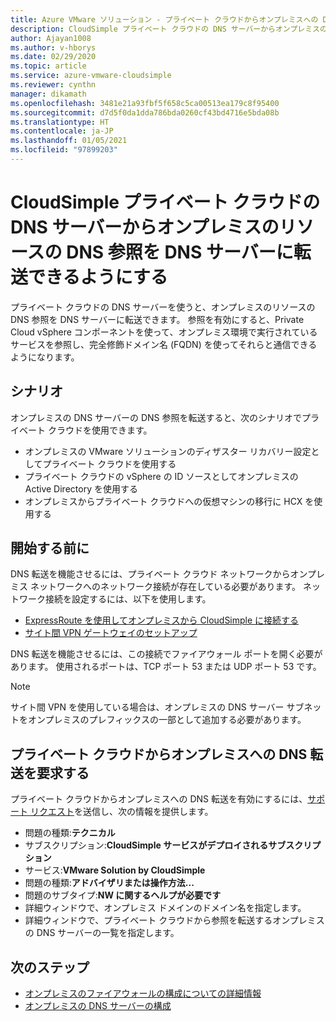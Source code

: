 ```yaml
---
title: Azure VMware ソリューション - プライベート クラウドからオンプレミスへの DNS 転送
description: CloudSimple プライベート クラウドの DNS サーバーからオンプレミスのリソースの参照を転送できるようにする方法について説明します。
author: Ajayan1008
ms.author: v-hborys
ms.date: 02/29/2020
ms.topic: article
ms.service: azure-vmware-cloudsimple
ms.reviewer: cynthn
manager: dikamath
ms.openlocfilehash: 3481e21a93fbf5f658c5ca00513ea179c8f95400
ms.sourcegitcommit: d7d5f0da1dda786bda0260cf43bd4716e5bda08b
ms.translationtype: HT
ms.contentlocale: ja-JP
ms.lasthandoff: 01/05/2021
ms.locfileid: "97899203"
---
```

# <a name="enable-cloudsimple-private-cloud-dns-servers-to-forward-dns-lookup-of-on-premises-resources-to-your-dns-servers"></a>CloudSimple プライベート クラウドの DNS サーバーからオンプレミスのリソースの DNS 参照を DNS サーバーに転送できるようにする

プライベート クラウドの DNS サーバーを使うと、オンプレミスのリソースの DNS 参照を DNS サーバーに転送できます。  参照を有効にすると、Private Cloud vSphere コンポーネントを使って、オンプレミス環境で実行されているサービスを参照し、完全修飾ドメイン名 (FQDN) を使ってそれらと通信できるようになります。

## <a name="scenarios"></a>シナリオ 

オンプレミスの DNS サーバーの DNS 参照を転送すると、次のシナリオでプライベート クラウドを使用できます。

* オンプレミスの VMware ソリューションのディザスター リカバリー設定としてプライベート クラウドを使用する
* プライベート クラウドの vSphere の ID ソースとしてオンプレミスの Active Directory を使用する
* オンプレミスからプライベート クラウドへの仮想マシンの移行に HCX を使用する

## <a name="before-you-begin"></a>開始する前に

DNS 転送を機能させるには、プライベート クラウド ネットワークからオンプレミス ネットワークへのネットワーク接続が存在している必要があります。  ネットワーク接続を設定するには、以下を使用します。

* [ExpressRoute を使用してオンプレミスから CloudSimple に接続する](on-premises-connection.md)
* [サイト間 VPN ゲートウェイのセットアップ](./vpn-gateway.md#set-up-a-site-to-site-vpn-gateway)

DNS 転送を機能させるには、この接続でファイアウォール ポートを開く必要があります。  使用されるポートは、TCP ポート 53 または UDP ポート 53 です。

> [!NOTE]
> サイト間 VPN を使用している場合は、オンプレミスの DNS サーバー サブネットをオンプレミスのプレフィックスの一部として追加する必要があります。

## <a name="request-dns-forwarding-from-private-cloud-to-on-premises"></a>プライベート クラウドからオンプレミスへの DNS 転送を要求する

プライベート クラウドからオンプレミスへの DNS 転送を有効にするには、[サポート リクエスト](https://portal.azure.com/#blade/Microsoft_Azure_Support/HelpAndSupportBlade/newsupportrequest)を送信し、次の情報を提供します。

* 問題の種類:**テクニカル**
* サブスクリプション:**CloudSimple サービスがデプロイされるサブスクリプション**
* サービス:**VMware Solution by CloudSimple**
* 問題の種類:**アドバイザリまたは操作方法...**
* 問題のサブタイプ:**NW に関するヘルプが必要です**
* 詳細ウィンドウで、オンプレミス ドメインのドメイン名を指定します。
* 詳細ウィンドウで、プライベート クラウドから参照を転送するオンプレミスの DNS サーバーの一覧を指定します。

## <a name="next-steps"></a>次のステップ

* [オンプレミスのファイアウォールの構成についての詳細情報](on-premises-firewall-configuration.md)
* [オンプレミスの DNS サーバーの構成](on-premises-dns-setup.md)
